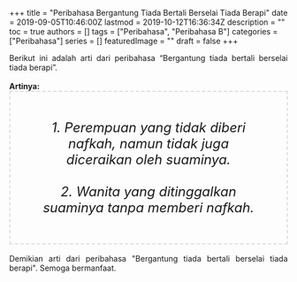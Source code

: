 +++
title = "Peribahasa Bergantung Tiada Bertali Berselai Tiada Berapi"
date = 2019-09-05T10:46:00Z
lastmod = 2019-10-12T16:36:34Z
description = ""
toc = true
authors = []
tags = ["Peribahasa", "Peribahasa B"]
categories = ["Peribahasa"]
series = []
featuredImage = ""
draft = false
+++

<div dir="ltr" style="text-align: left;" trbidi="on"><div style="text-align: justify;">Berikut ini adalah arti dari peribahasa “Bergantung tiada bertali berselai tiada berapi”.</div><br /><div style="text-align: justify;"><b>Artinya:</b></div><div style="border: 2px dashed #ddd; font-size: 24px; height: auto; margin: 0 auto; padding: 50px; text-align: center; width: auto;"><i>1. Perempuan yang tidak diberi nafkah, namun tidak juga diceraikan oleh suaminya.<br /><br />2. Wanita yang ditinggalkan suaminya tanpa memberi nafkah.</i></div><div style="text-align: justify;"><br /></div><div style="text-align: justify;">Demikian arti dari peribahasa "Bergantung tiada bertali berselai tiada berapi". Semoga bermanfaat.</div></div>
